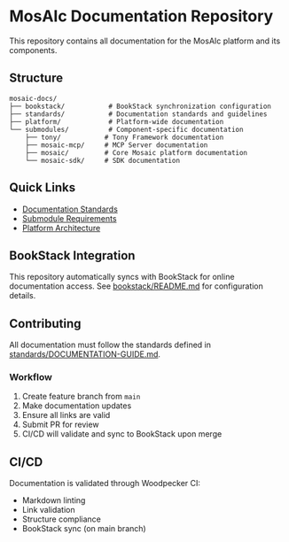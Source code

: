 # MosAIc Documentation Repository

This repository contains all documentation for the MosAIc platform and its components.

## Structure

```
mosaic-docs/
├── bookstack/           # BookStack synchronization configuration
├── standards/           # Documentation standards and guidelines
├── platform/            # Platform-wide documentation
└── submodules/          # Component-specific documentation
    ├── tony/           # Tony Framework documentation
    ├── mosaic-mcp/     # MCP Server documentation
    ├── mosaic/         # Core Mosaic platform documentation
    └── mosaic-sdk/     # SDK documentation
```

## Quick Links

- [Documentation Standards](standards/DOCUMENTATION-GUIDE.md)
- [Submodule Requirements](standards/SUBMODULE-DOC-REQUIREMENTS.md)
- [Platform Architecture](platform/architecture/overview.md)

## BookStack Integration

This repository automatically syncs with BookStack for online documentation access. See [bookstack/README.md](bookstack/README.md) for configuration details.

## Contributing

All documentation must follow the standards defined in [standards/DOCUMENTATION-GUIDE.md](standards/DOCUMENTATION-GUIDE.md).

### Workflow
1. Create feature branch from `main`
2. Make documentation updates
3. Ensure all links are valid
4. Submit PR for review
5. CI/CD will validate and sync to BookStack upon merge

## CI/CD

Documentation is validated through Woodpecker CI:
- Markdown linting
- Link validation  
- Structure compliance
- BookStack sync (on main branch)